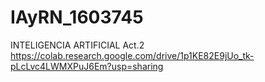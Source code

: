 # IAyRN_1603745
INTELIGENCIA ARTIFICIAL
Act.2
https://colab.research.google.com/drive/1p1KE82E9jUo_tk-pLcLvc4LWMXPuJ6Em?usp=sharing

